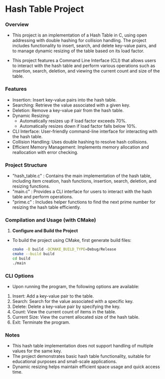 # Hash Table Project
### Overview
- This project is an implementation of a Hash Table in C, using open addressing with double hashing for collision handling. The project includes functionality to insert, search, and delete key-value pairs, and to manage dynamic resizing of the table based on its load factor.

- This project features a Command Line Interface (CLI) that allows users to interact with the hash table and perform various operations such as insertion, search, deletion, and viewing the current count and size of the table.

### Features
- Insertion: Insert key-value pairs into the hash table.
- Searching: Retrieve the value associated with a given key.
- Deletion: Remove a key-value pair from the hash table.
- Dynamic Resizing:
  - Automatically resizes up if load factor exceeds 70%.
  - Automatically resizes down if load factor falls below 10%.
- CLI Interface: User-friendly command-line interface for interacting with the hash table.
- Collision Handling: Uses double hashing to resolve hash collisions.
- Efficient Memory Management: Implements memory allocation and reallocation with error checking.

### Project Structure
- "hash_table.c" : Contains the main implementation of the hash table, including item creation, hash functions, insertion, search, deletion, and resizing functions.
- "main.c" : Provides a CLI interface for users to interact with the hash table and perform operations.
- "prime.c" : Includes helper functions to find the next prime number for resizing the hash table efficiently.

### Compilation and Usage (with CMake)

1. **Configure and Build the Project**

- To build the project using CMake, first generate build files:

  ```bash
  cmake -B build -DCMAKE_BUILD_TYPE=Debug/Release
  cmake --build build
  cd build
  ./main
### CLI Options
- Upon running the program, the following options are available:

1. Insert: Add a key-value pair to the table.
2. Search: Search for the value associated with a specific key.
3. Delete: Delete a key-value pair by specifying the key.
4. Count: View the current count of items in the table.
5. Current Size: View the current allocated size of the hash table.
6. Exit: Terminate the program.

### Notes
- This hash table implementation does not support handling of multiple values for the same key.
- The project demonstrates basic hash table functionality, suitable for educational purposes and small-scale applications.
- Dynamic resizing helps maintain efficient space usage and quick access time.
